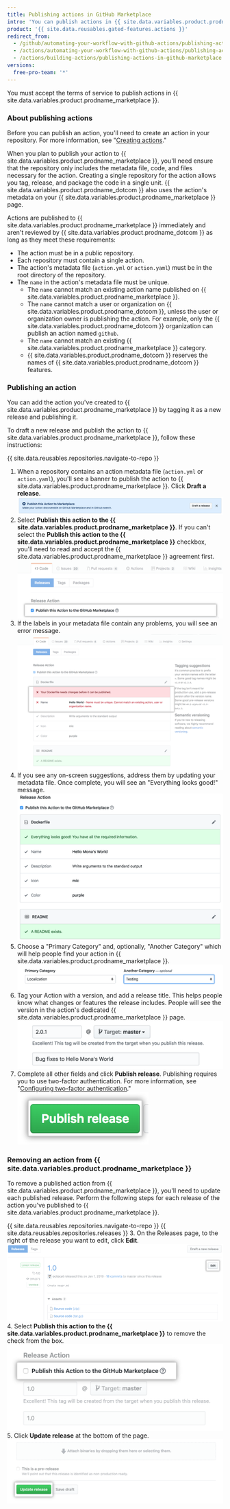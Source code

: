 ```yaml
---
title: Publishing actions in GitHub Marketplace
intro: 'You can publish actions in {{ site.data.variables.product.prodname_marketplace }} and share actions you''ve created with the {{ site.data.variables.product.prodname_dotcom }} community.'
product: '{{ site.data.reusables.gated-features.actions }}'
redirect_from:
  - /github/automating-your-workflow-with-github-actions/publishing-actions-in-github-marketplace
  - /actions/automating-your-workflow-with-github-actions/publishing-actions-in-github-marketplace
  - /actions/building-actions/publishing-actions-in-github-marketplace
versions:
  free-pro-team: '*'
---
```


You must accept the terms of service to publish actions in {{ site.data.variables.product.prodname_marketplace }}.

### About publishing actions

Before you can publish an action, you'll need to create an action in your repository. For more information, see "[Creating actions](/actions/creating-actions)."

When you plan to publish your action to {{ site.data.variables.product.prodname_marketplace }}, you'll need ensure that the repository only includes the metadata file, code, and files necessary for the action. Creating a single repository for the action allows you tag, release, and package the code in a single unit. {{ site.data.variables.product.prodname_dotcom }} also uses the action's metadata on your {{ site.data.variables.product.prodname_marketplace }} page.

Actions are published to {{ site.data.variables.product.prodname_marketplace }} immediately and aren't reviewed by {{ site.data.variables.product.prodname_dotcom }} as long as they meet these requirements:

- The action must be in a public repository.
- Each repository must contain a single action.
- The action's metadata file (`action.yml` or `action.yaml`) must be in the root directory of the repository.
- The `name` in the action's metadata file must be unique.
  - The `name` cannot match an existing action name published on {{ site.data.variables.product.prodname_marketplace }}.
  - The `name` cannot match a user or organization on {{ site.data.variables.product.prodname_dotcom }}, unless the user or organization owner is publishing the action. For example, only the {{ site.data.variables.product.prodname_dotcom }} organization can publish an action named `github`.
  - The `name` cannot match an existing {{ site.data.variables.product.prodname_marketplace }} category.
  - {{ site.data.variables.product.prodname_dotcom }} reserves the names of {{ site.data.variables.product.prodname_dotcom }} features.

### Publishing an action

You can add the action you've created to {{ site.data.variables.product.prodname_marketplace }} by tagging it as a new release and publishing it.

To draft a new release and publish the action to {{ site.data.variables.product.prodname_marketplace }}, follow these instructions:

{{ site.data.reusables.repositories.navigate-to-repo }}
1. When a repository contains an action metadata file (`action.yml` or `action.yaml`), you'll see a banner to publish the action to {{ site.data.variables.product.prodname_marketplace }}. Click **Draft a release**. ![Publish this action to markeplace button](/assets/images/help/repository/publish-github-action-to-markeplace-button.png)
1. Select **Publish this action to the {{ site.data.variables.product.prodname_marketplace }}**. If you can't select the **Publish this action to the {{ site.data.variables.product.prodname_marketplace }}** checkbox, you'll need to read and accept the {{ site.data.variables.product.prodname_marketplace }} agreement first. ![Select publish to Marketplace](/assets/images/help/repository/marketplace_actions_publish.png)
1. If the labels in your metadata file contain any problems, you will see an error message. ![See notification](/assets/images/help/repository/marketplace_actions_fixerrors.png)
1. If you see any on-screen suggestions, address them by updating your metadata file. Once complete, you will see an "Everything looks good!" message. ![Fix errors](/assets/images/help/repository/marketplace_actions_looksgood.png)
1. Choose a "Primary Category" and, optionally, "Another Category" which will help people find your action in {{ site.data.variables.product.prodname_marketplace }}. ![Choose category](/assets/images/help/repository/marketplace_actions_categories.png)
1. Tag your Action with a version, and add a release title. This helps people know what changes or features the release includes. People will see the version in the action's dedicated {{ site.data.variables.product.prodname_marketplace }} page. ![Tag a version](/assets/images/help/repository/marketplace_actions_version.png)
1. Complete all other fields and click **Publish release**. Publishing requires you to use two-factor authentication. For more information, see "[Configuring two-factor authentication](/articles/configuring-two-factor-authentication/)." ![Публикация выпуска](/assets/images/help/repository/marketplace_actions_publishrelease.png)

### Removing an action from {{ site.data.variables.product.prodname_marketplace }}

To remove a published action from {{ site.data.variables.product.prodname_marketplace }}, you'll need to update each published release. Perform the following steps for each release of the action you've published to {{ site.data.variables.product.prodname_marketplace }}.

{{ site.data.reusables.repositories.navigate-to-repo }}
{{ site.data.reusables.repositories.releases }}
3. On the Releases page, to the right of the release you want to edit, click **Edit**. ![Release edit button](/assets/images/help/releases/release-edit-btn.png)
4. Select **Publish this action to the {{ site.data.variables.product.prodname_marketplace }}** to remove the check from the box. ![Publish this action button](/assets/images/help/repository/actions-marketplace-unpublish.png)
5. Click **Update release** at the bottom of the page. ![Update release button](/assets/images/help/repository/actions-marketplace-update-release.png)
